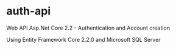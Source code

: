 # auth-api
Web API Asp.Net Core 2.2 - Authentication and Account creation

Using Entity Framework Core 2.2.0 and Microsoft SQL Server
